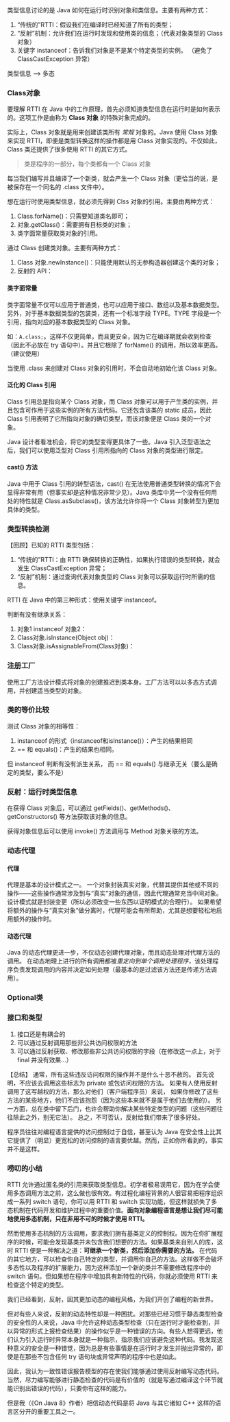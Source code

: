 类型信息讨论的是 Java 如何在运行时识别对象和类信息。主要有两种方式：
1. “传统的”RTTI：假设我们在编译时已经知道了所有的类型；
2. “反射”机制：允许我们在运行时发现和使用类的信息；（代表对象类型的 Class 对象）
3. 关键字 instanceof：告诉我们对象是不是某个特定类型的实例。 （避免了 ClassCastException 异常）


类型信息 --> 多态



### Class对象
要理解 RTTI 在 Java 中的工作原理，首先必须知道类型信息在运行时是如何表示的。这项工作是由称为 **Class 对象** 的特殊对象完成的。

实际上，Class 对象就是用来创建该类所有 *常规* 对象的。Java 使用 Class 对象来实现 RTTI，即便是类型转换这样的操作都是用 Class 对象实现的。不仅如此，Class 类还提供了很多使用 RTTI 的其它方式。

> 类是程序的一部分，每个类都有一个 Class 对象

每当我们编写并且编译了一个新类，就会产生一个 Class 对象（更恰当的说，是被保存在一个同名的 .class 文件中）。

想在运行时使用类型信息，就必须先得到 Clss 对象的引用。主要由两种方式：
1. Class.forName()：只需要知道类名即可；
2. 对象.getClass()：需要拥有目标类的对象；
3. 类字面常量获取类对象的引用。

通过 Class 创建类对象。主要有两种方式：
1. Class 对象.newInstance()：只能使用默认的无参构造器创建这个类的对象；
2. 反射的 API：

#### 类字面常量
类字面常量不仅可以应用于普通类，也可以应用于接口、数组以及基本数据类型。另外，对于基本数据类型的包装类，还有一个标准字段 TYPE。TYPE 字段是一个引用，指向对应的基本数据类型的 Class 对象。

如：`A.class;`。这样不仅更简单，而且更安全，因为它在编译期就会收到检查（因此不必放在 try 语句中）。并且它根除了 forName() 的调用，所以效率更高。（建议使用）

当使用 .class 来创建对 Class 对象的引用时，不会自动地初始化该 Class 对象。

#### 泛化的 Class 引用
Class 引用总是指向某个 Class 对象，而 Class 对象可以用于产生类的实例，并且包含可作用于这些实例的所有方法代码。它还包含该类的 static 成员，因此 Class 引用表明了它所指向对象的确切类型，而该对象便是 Class 类的一个对象。

Java 设计者看准机会，将它的类型变得更具体了一些。Java 引入泛型语法之后，我们可以使用泛型对 Class 引用所指向的 Class 对象的类型进行限定。

#### cast() 方法
Java 中用于 Class 引用的转型语法，cast() 在无法使用普通类型转换的情况下会显得非常有用（但事实却是这种情况非常少见）。Java 类库中另一个没有任何用处的特性就是 Class.asSubclass()，该方法允许你将一个 Class 对象转型为更加具体的类型。


### 类型转换检测
【回顾】已知的 RTTI 类型包括：
1. “传统的”RTTI：由 RTTI 确保转换的正确性，如果执行错误的类型转换，就会发生 ClassCastException 异常；
2. “反射”机制：通过查询代表对象类型的 Class 对象可以获取运行时所需的信息。

RTTI 在 Java 中的第三种形式：使用关键字 instanceof。

判断有没有继承关系：
1. 对象1 instanceof 对象2：
2. Class对象.isInstance(Object obj)：
3. Class对象.isAssignableFrom(Class对象)：


### 注册工厂
使用工厂方法设计模式将对象的创建推迟到类本身。工厂方法可以以多态方式调用，并创建适当类型的对象。


### 类的等价比较
测试 Class 对象的相等性：
1. instanceof 的形式（instanceof和isInstance()）：产生的结果相同
2. == 和 equals()：产生的结果也相同。

但 instanceof 判断有没有派生关系，
而 == 和 equals() 与继承无关（要么是确定的类型，要么不是）


### 反射：运行时类型信息
在获得 Class 对象后，可以通过 getFields()、getMethods()、getConstructors() 等方法获取该对象的信息。

获得对象信息后可以使用 invoke() 方法调用与 Method 对象关联的方法。


### 动态代理
#### 代理
代理是基本的设计模式之一。
一个对象封装真实对象，代替其提供其他或不同的操作——这些操作通常涉及到与“真实”对象的通信，因此代理通常充当中间对象。
设计模式就是封装变更（所以必须改变一些东西以证明模式的合理行）。
如果希望将额外的操作与“真实对象”做分离时，代理可能会有所帮助，尤其是想要轻松地启用额外的操作时。
#### 动态代理
Java 的动态代理更进一步，不仅动态创建代理对象，而且动态处理对代理方法的调用。
在动态地理上进行的所有调用都被*重定向到单个调用处理程序*，该处理程序负责发现调用的内容并决定如何处理（最基本的是过滤该方法还是传递方法调用）。


### Optional类




### 接口和类型
1. 接口还是有耦合的
2. 可以通过反射调用那些非公共访问权限的方法
3. 可以通过反射获取、修改那些非公共访问权限的字段（在修改这一点上，对于 final 并没有效果...）

【总结】
通常，所有这些违反访问权限的操作并不是什么十恶不赦的。
首先说明，不应该去调用这些标志为 private 或包访问权限的方法。
如果有人使用反射调用了这写越权的方法，那么对他们（客户端程序员）来说，
如果你修改了这些方法的某些地方，他们不应该抱怨（因为这些本来就不是属于他们去使用的）。
另一方面，总在类中留下后门，也许会帮助你解决某些特定类型的问题（这些问题往往除此之外，别无它法）。
总之，不可否认，反射给我们带来了很多好处。

程序员往往对编程语言提供的访问控制过于自信，甚至认为 Java 在安全性上比其它提供了（明显）更宽松的访问控制的语言要优越。然而，正如你所看到的，事实并不是这样。


### 唠叨的小结
RTTI 允许通过匿名类的引用来获取类型信息。初学者极易误用它，因为在学会使用多态调用方法之前，这么做也很有效。有过程化编程背景的人很容易把程序组织成一系列 switch 语句，你可以用 RTTI 和 switch 实现功能，但这样就损失了多态机制在代码开发和维护过程中的重要价值。**面向对象编程语言是想让我们尽可能地使用多态机制，只在非用不可的时候才使用 RTTI。**

然而使用多态机制的方法调用，要求我们拥有基类定义的控制权。因为在你扩展程序的时候，可能会发现基类并未包含我们想要的方法。如果基类来自别人的库，这时 RTTI 便是一种解决之道：**可继承一个新类，然后添加你需要的方法。** 在代码的其它地方，可以检查你自己特定的类型，并调用你自己的方法。这样做不会破坏多态性以及程序的扩展能力，因为这样添加一个新的类并不需要修改程序中的 switch 语句。但如果想在程序中增加具有新特性的代码，你就必须使用 RTTI 来检查这个特定的类型。

我们已经看到，反射，因其更加动态的编程风格，为我们开创了编程的新世界。

但对有些人来说，反射的动态特性却是一种困扰。对那些已经习惯于静态类型检查的安全性的人来说，Java 中允许这种动态类型检查（只在运行时才能检查到，并以异常的形式上报检查结果）的操作似乎是一种错误的方向。有些人想得更远，他们认为引入运行时异常本身就是一种指示，指示我们应该避免这种代码。我发现这种意义的安全是一种错觉，因为总是有些事情是在运行时才发生并抛出异常的，即使是在那些不包含任何 try 语句块或异常声明的程序中也是如此。

因此，我认为一致性错误报告模型的存在使我们能够通过使用反射编写动态代码。当然，尽力编写能够进行静态检查的代码是有价值的（就是写通过编译这个环节就能识别出错误的代码），只要你有这样的能力。

但是我（《On Java 8》作者）相信动态代码是将 Java 与其它诸如 C++ 这样的语言区分开的重要工具之一。